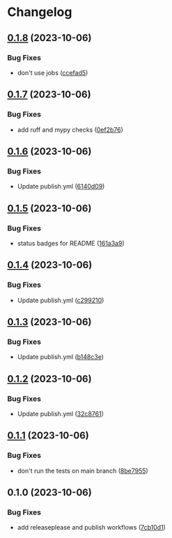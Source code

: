 # Changelog

## [0.1.8](https://github.com/fretboarder/citemplate/compare/v0.1.7...v0.1.8) (2023-10-06)


### Bug Fixes

* don't use jobs ([ccefad5](https://github.com/fretboarder/citemplate/commit/ccefad56adca6d324fbc54e66a23cc5c361afe74))

## [0.1.7](https://github.com/fretboarder/citemplate/compare/v0.1.6...v0.1.7) (2023-10-06)


### Bug Fixes

* add ruff and mypy checks ([0ef2b76](https://github.com/fretboarder/citemplate/commit/0ef2b7602c08206e54ea04a612300c07125a7403))

## [0.1.6](https://github.com/fretboarder/citemplate/compare/v0.1.5...v0.1.6) (2023-10-06)


### Bug Fixes

* Update publish.yml ([6140d09](https://github.com/fretboarder/citemplate/commit/6140d0942ea09cf60bd01c1144490267592e45e0))

## [0.1.5](https://github.com/fretboarder/citemplate/compare/v0.1.4...v0.1.5) (2023-10-06)


### Bug Fixes

* status badges for README ([161a3a9](https://github.com/fretboarder/citemplate/commit/161a3a9194688e03fd645d684e6e2b30835a8db4))

## [0.1.4](https://github.com/fretboarder/citemplate/compare/v0.1.3...v0.1.4) (2023-10-06)


### Bug Fixes

* Update publish.yml ([c299210](https://github.com/fretboarder/citemplate/commit/c299210038ed068728a4cfaf6bf3cac9ca71a850))

## [0.1.3](https://github.com/fretboarder/citemplate/compare/v0.1.2...v0.1.3) (2023-10-06)


### Bug Fixes

* Update publish.yml ([b148c3e](https://github.com/fretboarder/citemplate/commit/b148c3e25c9cdbdfbcbb8bc655e666155a4f9583))

## [0.1.2](https://github.com/fretboarder/citemplate/compare/v0.1.1...v0.1.2) (2023-10-06)


### Bug Fixes

* Update publish.yml ([32c8761](https://github.com/fretboarder/citemplate/commit/32c8761daa3c7f5c21efc046a7dd99fd2d79970a))

## [0.1.1](https://github.com/fretboarder/citemplate/compare/v0.1.0...v0.1.1) (2023-10-06)


### Bug Fixes

* don't run the tests on main branch ([8be7955](https://github.com/fretboarder/citemplate/commit/8be79554bd7a4549993f662530fbfc8040c725b8))

## 0.1.0 (2023-10-06)


### Bug Fixes

* add releaseplease and publish workflows ([7cb10d1](https://github.com/fretboarder/citemplate/commit/7cb10d16efca623b6254479e1f805a5042caa8ed))
